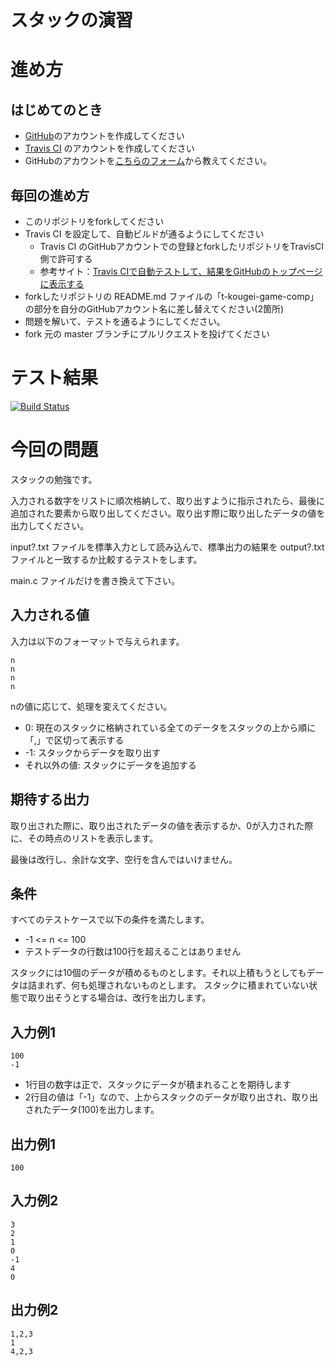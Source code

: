 # スタックの演習

# 進め方
## はじめてのとき
* [GitHub](https://github.com/)のアカウントを作成してください
* [Travis CI](https://travis-ci.com/) のアカウントを作成してください
* GitHubのアカウントを[こちらのフォーム](https://goo.gl/forms/anAdoxqPKVt8sJGZ2)から教えてください。
## 毎回の進め方
* このリポジトリをforkしてください
* Travis CI を設定して、自動ビルドが通るようにしてください
   * Travis CI のGitHubアカウントでの登録とforkしたリポジトリをTravisCI側で許可する
   * 参考サイト：[Travis CIで自動テストして、結果をGitHubのトップページに表示する](https://qiita.com/hoshimado/items/4090d8e64beb8a7f95e1)
* forkしたリポジトリの README.md ファイルの「t-kougei-game-comp」の部分を自分のGitHubアカウント名に差し替えてください(2箇所)
* 問題を解いて、テストを通るようにしてください。
* fork 元の master ブランチにプルリクエストを投げてください

# テスト結果

[![Build Status](https://travis-ci.com/t-kougei-game-comp/05_stack.svg?branch=master)](https://travis-ci.com/t-kougei-game-comp/05_stack)

# 今回の問題

スタックの勉強です。

入力される数字をリストに順次格納して、取り出すように指示されたら、最後に追加された要素から取り出してください。取り出す際に取り出したデータの値を出力してください。

input?.txt ファイルを標準入力として読み込んで、標準出力の結果を output?.txt ファイルと一致するか比較するテストをします。

main.c ファイルだけを書き換えて下さい。

## 入力される値
入力は以下のフォーマットで与えられます。
~~~
n
n
n
n
~~~

nの値に応じて、処理を変えてください。
* 0: 現在のスタックに格納されている全てのデータをスタックの上から順に「,」で区切って表示する
* -1: スタックからデータを取り出す
* それ以外の値: スタックにデータを追加する

## 期待する出力

取り出された際に、取り出されたデータの値を表示するか、0が入力された際に、その時点のリストを表示します。

最後は改行し、余計な文字、空行を含んではいけません。

## 条件
すべてのテストケースで以下の条件を満たします。
* -1 <= n <= 100
* テストデータの行数は100行を超えることはありません

スタックには10個のデータが積めるものとします。それ以上積もうとしてもデータは詰まれず、何も処理されないものとします。
スタックに積まれていない状態で取り出そうとする場合は、改行を出力します。

## 入力例1
~~~
100
-1
~~~
* 1行目の数字は正で、スタックにデータが積まれることを期待します
* 2行目の値は「-1」なので、上からスタックのデータが取り出され、取り出されたデータ(100)を出力します。

## 出力例1
~~~
100
~~~

## 入力例2
~~~
3
2
1
0
-1
4
0
~~~

## 出力例2
~~~
1,2,3
1
4,2,3
~~~
